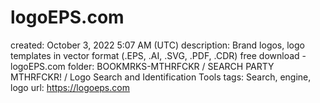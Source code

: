 # logoEPS.com

created: October 3, 2022 5:07 AM (UTC)
description: Brand logos, logo templates in vector format (.EPS, .AI, .SVG, .PDF, .CDR) free download - logoEPS.com
folder: BOOKMRKS-MTHRFCKR / SEARCH PARTY MTHRFCKR! / Logo Search and Identification Tools
tags: Search, engine, logo
url: https://logoeps.com